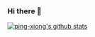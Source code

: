 ### Hi there 👋

<!--
**ping-xiong/ping-xiong** is a ✨ _special_ ✨ repository because its `README.md` (this file) appears on your GitHub profile.

Here are some ideas to get you started:

- 🔭 I’m currently working on ...
- 🌱 I’m currently learning ...
- 👯 I’m looking to collaborate on ...
- 🤔 I’m looking for help with ...
- 💬 Ask me about ...
- 📫 How to reach me: ...
- 😄 Pronouns: ...
- ⚡ Fun fact: ...
-->

[![ping-xiong's github stats](https://github-readme-stats.vercel.app/api?username=ping-xiong)](https://github.com/anuraghazra/github-readme-stats)
